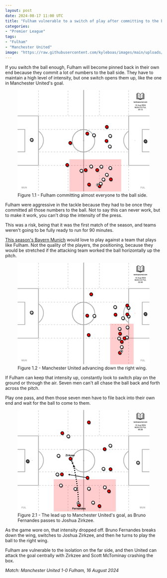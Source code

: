 ```yaml
---
layout: post
date: 2024-08-17 11:00 UTC
title: "Fulham vulnerable to a switch of play after committing to the ball side"
categories:
- "Premier League"
tags:
- "Fulham"
- "Manchester United"
image: "https://raw.githubusercontent.com/kyleboas/images/main/uploads/2024/08/17/Image-17Aug2024_00:29:24.png"
---
```


If you switch the ball enough, Fulham will become pinned back in their own end because they commit a lot of numbers to the ball side. They have to maintain a high level of intensity, but one switch opens them up, like the one in Manchester United's goal.

<!---more--->

<figure>
    <img src="https://raw.githubusercontent.com/kyleboas/images/main/uploads/2024/08/17/Image-17Aug2024_00:29:22.png">
    <figcaption>Figure 1.1 - Fulham committing almost everyone to the ball side.</figcaption>
</figure>

Fulham were aggressive in the tackle because they had to be once they committed all those numbers to the ball. Not to say this can never work, but to make it work, you can't drop the intensity of the press. 

This was a risk, being that it was the first match of the season, and teams weren't going to be fully ready to run for 90 minutes. 

[This season's Bayern Munich](https://tacticsjournal.com/2024/08/04/bayern-munich-pass-horizontally-against-tottenham-constantly-opening-play/) would love to play against a team that plays like Fulham. Not the quality of the players, the positioning, because they would be stretched if the attacking team worked the ball horizontally up the pitch.

<figure>
    <img src="https://raw.githubusercontent.com/kyleboas/images/main/uploads/2024/08/17/Image-17Aug2024_00:29:20.png">
    <figcaption>Figure 1.2 - Manchester United advancing down the right wing. </figcaption>
</figure>

If Fulham can keep that intensity up, constantly look to switch play on the ground or through the air. Seven men can't all chase the ball back and forth across the pitch. 

Play one pass, and then those seven men have to file back into their own end and wait for the ball to come to them. 

<figure>
    <img src="https://raw.githubusercontent.com/kyleboas/images/main/uploads/2024/08/17/Image-17Aug2024_00:29:23.png">
    <figcaption>Figure 2.1 - The lead up to Manchester United's goal, as Bruno Fernandes passes to Joshua Zirkzee.</figcaption>
</figure>

As the game wore on, that intensity dropped off. Bruno Fernandes breaks down the wing, switches to Joshua Zirkzee, and then he turns to play the ball to the right wing. 

Fulham are vulnerable to the isolation on the far side, and then United can attack the goal centrally with Zirkzee and Scott McTominay crashing the box.

*Match: Manchester United 1-0 Fulham, 16 August 2024*